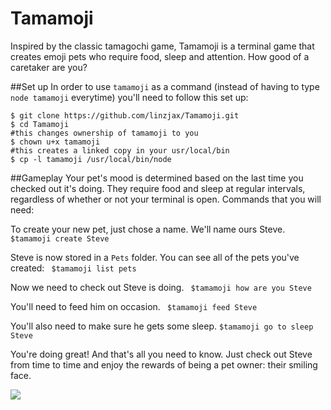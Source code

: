 # Tamamoji
Inspired by the classic tamagochi game, Tamamoji is a terminal game that creates emoji pets who require food, sleep and attention. How good of a caretaker are you?

##Set up
In order to use `tamamoji` as a command (instead of having to type `node tamamoji` everytime) you'll need to follow this set up:

```
$ git clone https://github.com/linzjax/Tamamoji.git
$ cd Tamamoji
#this changes ownership of tamamoji to you
$ chown u+x tamamoji
#this creates a linked copy in your usr/local/bin
$ cp -l tamamoji /usr/local/bin/node

```

##Gameplay
Your pet's mood is determined based on the last time you checked out it's doing. They require food and sleep at regular intervals, regardless of whether or not your terminal is open. Commands that you will need:

To create your new pet, just chose a name. We'll name ours Steve.
` $tamamoji create Steve `

Steve is now stored in a `Pets` folder. You can see all of the pets you've created:
` $tamamoji list pets`

Now we need to check out Steve is doing.
` $tamamoji how are you Steve`

You'll need to feed him on occasion.
` $tamamoji feed Steve`

You'll also need to make sure he gets some sleep.
` $tamamoji go to sleep Steve `

You're doing great! And that's all you need to know. Just check out Steve from time to time and enjoy the rewards of being a pet owner: their smiling face.

<img src='./img/happy_pet'>
